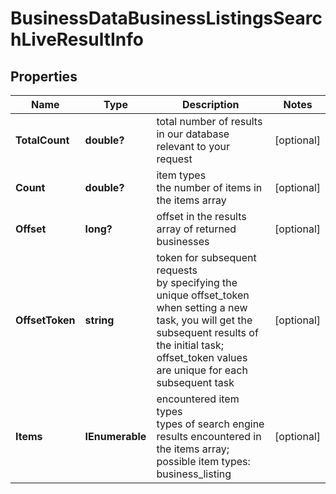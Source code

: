 # BusinessDataBusinessListingsSearchLiveResultInfo


## Properties

| Name | Type | Description | Notes |
|------------ | ------------- | ------------- | -------------|
**TotalCount** | **double?** | total number of results in our database relevant to your request |[optional]|
**Count** | **double?** | item types<br>the number of items in the items array |[optional]|
**Offset** | **long?** | offset in the results array of returned businesses |[optional]|
**OffsetToken** | **string** | token for subsequent requests<br>by specifying the unique offset_token when setting a new task, you will get the subsequent results of the initial task;<br>offset_token values are unique for each subsequent task |[optional]|
**Items** | **IEnumerable<BusinessDataBusinessListingsSearchLiveItem>** | encountered item types<br>types of search engine results encountered in the items array;<br>possible item types: business_listing |[optional]|